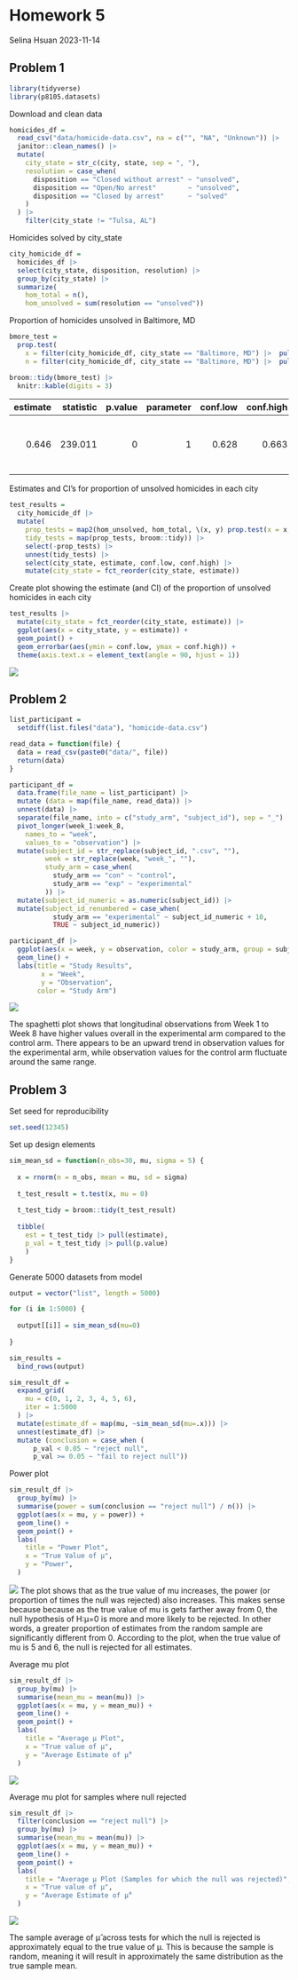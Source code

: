Homework 5
================
Selina Hsuan
2023-11-14

## Problem 1

``` r
library(tidyverse)
library(p8105.datasets)
```

Download and clean data

``` r
homicides_df = 
  read_csv("data/homicide-data.csv", na = c("", "NA", "Unknown")) |> 
  janitor::clean_names() |> 
  mutate(
    city_state = str_c(city, state, sep = ", "),
    resolution = case_when(
      disposition == "Closed without arrest" ~ "unsolved",
      disposition == "Open/No arrest"        ~ "unsolved",
      disposition == "Closed by arrest"      ~ "solved"
    )
  ) |> 
    filter(city_state != "Tulsa, AL") 
```

Homicides solved by city_state

``` r
city_homicide_df = 
  homicides_df |> 
  select(city_state, disposition, resolution) |> 
  group_by(city_state) |> 
  summarize(
    hom_total = n(),
    hom_unsolved = sum(resolution == "unsolved"))
```

Proportion of homicides unsolved in Baltimore, MD

``` r
bmore_test = 
  prop.test(
    x = filter(city_homicide_df, city_state == "Baltimore, MD") |>  pull(hom_unsolved),
    n = filter(city_homicide_df, city_state == "Baltimore, MD") |>  pull(hom_total)) 

broom::tidy(bmore_test) |> 
  knitr::kable(digits = 3)
```

| estimate | statistic | p.value | parameter | conf.low | conf.high | method                                               | alternative |
|---------:|----------:|--------:|----------:|---------:|----------:|:-----------------------------------------------------|:------------|
|    0.646 |   239.011 |       0 |         1 |    0.628 |     0.663 | 1-sample proportions test with continuity correction | two.sided   |

Estimates and CI’s for proportion of unsolved homicides in each city

``` r
test_results = 
  city_homicide_df |> 
  mutate(
    prop_tests = map2(hom_unsolved, hom_total, \(x, y) prop.test(x = x, n = y)),
    tidy_tests = map(prop_tests, broom::tidy)) |> 
    select(-prop_tests) |> 
    unnest(tidy_tests) |> 
    select(city_state, estimate, conf.low, conf.high) |> 
    mutate(city_state = fct_reorder(city_state, estimate))
```

Create plot showing the estimate (and CI) of the proportion of unsolved
homicides in each city

``` r
test_results |> 
  mutate(city_state = fct_reorder(city_state, estimate)) |> 
  ggplot(aes(x = city_state, y = estimate)) + 
  geom_point() + 
  geom_errorbar(aes(ymin = conf.low, ymax = conf.high)) + 
  theme(axis.text.x = element_text(angle = 90, hjust = 1))
```

![](p8105_hw5_sh4354_files/figure-gfm/unnamed-chunk-6-1.png)<!-- -->

## Problem 2

``` r
list_participant = 
  setdiff(list.files("data"), "homicide-data.csv")
```

``` r
read_data = function(file) {
  data = read_csv(paste0("data/", file))
  return(data)
}
```

``` r
participant_df = 
  data.frame(file_name = list_participant) |> 
  mutate (data = map(file_name, read_data)) |> 
  unnest(data) |> 
  separate(file_name, into = c("study_arm", "subject_id"), sep = "_") |> 
  pivot_longer(week_1:week_8,
    names_to = "week", 
    values_to = "observation") |> 
  mutate(subject_id = str_replace(subject_id, ".csv", ""),
         week = str_replace(week, "week_", ""), 
         study_arm = case_when(
           study_arm == "con" ~ "control",
           study_arm == "exp" ~ "experimental"
         )) |> 
  mutate(subject_id_numeric = as.numeric(subject_id)) |> 
  mutate(subject_id_renumbered = case_when(
           study_arm == "experimental" ~ subject_id_numeric + 10,
           TRUE ~ subject_id_numeric))
```

``` r
participant_df |> 
  ggplot(aes(x = week, y = observation, color = study_arm, group = subject_id_renumbered)) + 
  geom_line() +
  labs(title = "Study Results", 
        x = "Week",
        y = "Observation", 
       color = "Study Arm")
```

![](p8105_hw5_sh4354_files/figure-gfm/unnamed-chunk-10-1.png)<!-- -->

The spaghetti plot shows that longitudinal observations from Week 1 to
Week 8 have higher values overall in the experimental arm compared to
the control arm. There appears to be an upward trend in observation
values for the experimental arm, while observation values for the
control arm fluctuate around the same range.

## Problem 3

Set seed for reproducibility

``` r
set.seed(12345)
```

Set up design elements

``` r
sim_mean_sd = function(n_obs=30, mu, sigma = 5) {
  
  x = rnorm(n = n_obs, mean = mu, sd = sigma)
  
  t_test_result = t.test(x, mu = 0)
  
  t_test_tidy = broom::tidy(t_test_result)
  
  tibble(
    est = t_test_tidy |> pull(estimate), 
    p_val = t_test_tidy |> pull(p.value)
    )
}
```

Generate 5000 datasets from model

``` r
output = vector("list", length = 5000)

for (i in 1:5000) {
  
  output[[i]] = sim_mean_sd(mu=0)
  
}

sim_results = 
  bind_rows(output)
```

``` r
sim_result_df =
  expand_grid(
    mu = c(0, 1, 2, 3, 4, 5, 6),
    iter = 1:5000
  ) |> 
  mutate(estimate_df = map(mu, ~sim_mean_sd(mu=.x))) |> 
  unnest(estimate_df) |> 
  mutate (conclusion = case_when (
      p_val < 0.05 ~ "reject null",
      p_val >= 0.05 ~ "fail to reject null"))
```

Power plot

``` r
sim_result_df |> 
  group_by(mu) |> 
  summarise(power = sum(conclusion == "reject null") / n()) |> 
  ggplot(aes(x = mu, y = power)) +
  geom_line() +
  geom_point() + 
  labs(
    title = "Power Plot",
    x = "True Value of μ",
    y = "Power", 
  ) 
```

![](p8105_hw5_sh4354_files/figure-gfm/unnamed-chunk-15-1.png)<!-- -->
The plot shows that as the true value of mu increases, the power (or
proportion of times the null was rejected) also increases. This makes
sense because because as the true value of mu is gets farther away from
0, the null hypothesis of H:μ=0 is more and more likely to be rejected.
In other words, a greater proportion of estimates from the random sample
are significantly different from 0. According to the plot, when the true
value of mu is 5 and 6, the null is rejected for all estimates.

Average mu plot

``` r
sim_result_df |> 
  group_by(mu) |> 
  summarise(mean_mu = mean(mu)) |> 
  ggplot(aes(x = mu, y = mean_mu)) +
  geom_line() +
  geom_point() + 
  labs(
    title = "Average μ Plot",
    x = "True value of μ",
    y = "Average Estimate of μ̂"
  ) 
```

![](p8105_hw5_sh4354_files/figure-gfm/unnamed-chunk-16-1.png)<!-- -->

Average mu plot for samples where null rejected

``` r
sim_result_df |> 
  filter(conclusion == "reject null") |> 
  group_by(mu) |> 
  summarise(mean_mu = mean(mu)) |> 
  ggplot(aes(x = mu, y = mean_mu)) +
  geom_line() +
  geom_point() +
  labs(
    title = "Average μ Plot (Samples for which the null was rejected)",
    x = "True value of μ",
    y = "Average Estimate of μ̂"
  ) 
```

![](p8105_hw5_sh4354_files/figure-gfm/unnamed-chunk-17-1.png)<!-- -->

The sample average of μ̂ across tests for which the null is rejected is
approximately equal to the true value of μ. This is because the sample
is random, meaning it will result in approximately the same distribution
as the true sample mean.
